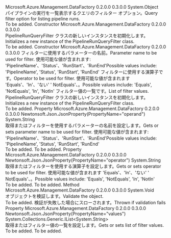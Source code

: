 <Type Name="PipelineRunQueryFilter" FullName="Microsoft.Azure.Management.DataFactory.Models.PipelineRunQueryFilter">
  <TypeSignature Language="C#" Value="public class PipelineRunQueryFilter" />
  <TypeSignature Language="ILAsm" Value=".class public auto ansi beforefieldinit PipelineRunQueryFilter extends System.Object" />
  <TypeSignature Language="DocId" Value="T:Microsoft.Azure.Management.DataFactory.Models.PipelineRunQueryFilter" />
  <TypeSignature Language="VB.NET" Value="Public Class PipelineRunQueryFilter" />
  <TypeSignature Language="F#" Value="type PipelineRunQueryFilter = class" />
  <AssemblyInfo>
    <AssemblyName>Microsoft.Azure.Management.DataFactory</AssemblyName>
    <AssemblyVersion>0.2.0.0</AssemblyVersion>
    <AssemblyVersion>0.3.0.0</AssemblyVersion>
  </AssemblyInfo>
  <Base>
    <BaseTypeName>System.Object</BaseTypeName>
  </Base>
  <Interfaces />
  <Docs>
    <summary>
            <span data-ttu-id="63566-101">パイプラインの実行を一覧表示するクエリのフィルター オプション。</span><span class="sxs-lookup"><span data-stu-id="63566-101">Query filter option for listing pipeline runs.</span></span>
            </summary>
    <remarks>To be added.</remarks>
  </Docs>
  <Members>
    <Member MemberName=".ctor">
      <MemberSignature Language="C#" Value="public PipelineRunQueryFilter ();" />
      <MemberSignature Language="ILAsm" Value=".method public hidebysig specialname rtspecialname instance void .ctor() cil managed" />
      <MemberSignature Language="DocId" Value="M:Microsoft.Azure.Management.DataFactory.Models.PipelineRunQueryFilter.#ctor" />
      <MemberSignature Language="VB.NET" Value="Public Sub New ()" />
      <MemberType>Constructor</MemberType>
      <AssemblyInfo>
        <AssemblyName>Microsoft.Azure.Management.DataFactory</AssemblyName>
        <AssemblyVersion>0.2.0.0</AssemblyVersion>
        <AssemblyVersion>0.3.0.0</AssemblyVersion>
      </AssemblyInfo>
      <Parameters />
      <Docs>
        <summary>
            <span data-ttu-id="63566-102">PipelineRunQueryFilter クラスの新しいインスタンスを初期化します。</span><span class="sxs-lookup"><span data-stu-id="63566-102">Initializes a new instance of the PipelineRunQueryFilter class.</span></span>
            </summary>
        <remarks>To be added.</remarks>
      </Docs>
    </Member>
    <Member MemberName=".ctor">
      <MemberSignature Language="C#" Value="public PipelineRunQueryFilter (string operand, string operatorProperty, System.Collections.Generic.IList&lt;string&gt; values);" />
      <MemberSignature Language="ILAsm" Value=".method public hidebysig specialname rtspecialname instance void .ctor(string operand, string operatorProperty, class System.Collections.Generic.IList`1&lt;string&gt; values) cil managed" />
      <MemberSignature Language="DocId" Value="M:Microsoft.Azure.Management.DataFactory.Models.PipelineRunQueryFilter.#ctor(System.String,System.String,System.Collections.Generic.IList{System.String})" />
      <MemberSignature Language="VB.NET" Value="Public Sub New (operand As String, operatorProperty As String, values As IList(Of String))" />
      <MemberSignature Language="F#" Value="new Microsoft.Azure.Management.DataFactory.Models.PipelineRunQueryFilter : string * string * System.Collections.Generic.IList&lt;string&gt; -&gt; Microsoft.Azure.Management.DataFactory.Models.PipelineRunQueryFilter" Usage="new Microsoft.Azure.Management.DataFactory.Models.PipelineRunQueryFilter (operand, operatorProperty, values)" />
      <MemberType>Constructor</MemberType>
      <AssemblyInfo>
        <AssemblyName>Microsoft.Azure.Management.DataFactory</AssemblyName>
        <AssemblyVersion>0.2.0.0</AssemblyVersion>
        <AssemblyVersion>0.3.0.0</AssemblyVersion>
      </AssemblyInfo>
      <Parameters>
        <Parameter Name="operand" Type="System.String" />
        <Parameter Name="operatorProperty" Type="System.String" />
        <Parameter Name="values" Type="System.Collections.Generic.IList&lt;System.String&gt;" />
      </Parameters>
      <Docs>
        <param name="operand"><span data-ttu-id="63566-103">フィルターに使用するパラメーターの名前。</span><span class="sxs-lookup"><span data-stu-id="63566-103">Parameter name to be used for filter.</span></span>
            <span data-ttu-id="63566-104">使用可能な値が含まれます: 'PipelineName'、'Status'、'RunStart'、'RunEnd'</span><span class="sxs-lookup"><span data-stu-id="63566-104">Possible values include: 'PipelineName', 'Status', 'RunStart', 'RunEnd'</span></span></param>
        <param name="operatorProperty"><span data-ttu-id="63566-105">フィルターに使用する演算子です。</span><span class="sxs-lookup"><span data-stu-id="63566-105">Operator to be used for filter.</span></span>
            <span data-ttu-id="63566-106">使用可能な値が含まれます 'Equals'、'In'、'ない' ' NotEquals'、。</span><span class="sxs-lookup"><span data-stu-id="63566-106">Possible values include: 'Equals', 'NotEquals', 'In', 'NotIn'</span></span></param>
        <param name="values"><span data-ttu-id="63566-107">フィルター値の一覧です。</span><span class="sxs-lookup"><span data-stu-id="63566-107">List of filter values.</span></span></param>
        <summary>
            <span data-ttu-id="63566-108">PipelineRunQueryFilter クラスの新しいインスタンスを初期化します。</span><span class="sxs-lookup"><span data-stu-id="63566-108">Initializes a new instance of the PipelineRunQueryFilter class.</span></span>
            </summary>
        <remarks>To be added.</remarks>
      </Docs>
    </Member>
    <Member MemberName="Operand">
      <MemberSignature Language="C#" Value="public string Operand { get; set; }" />
      <MemberSignature Language="ILAsm" Value=".property instance string Operand" />
      <MemberSignature Language="DocId" Value="P:Microsoft.Azure.Management.DataFactory.Models.PipelineRunQueryFilter.Operand" />
      <MemberSignature Language="VB.NET" Value="Public Property Operand As String" />
      <MemberSignature Language="F#" Value="member this.Operand : string with get, set" Usage="Microsoft.Azure.Management.DataFactory.Models.PipelineRunQueryFilter.Operand" />
      <MemberType>Property</MemberType>
      <AssemblyInfo>
        <AssemblyName>Microsoft.Azure.Management.DataFactory</AssemblyName>
        <AssemblyVersion>0.2.0.0</AssemblyVersion>
        <AssemblyVersion>0.3.0.0</AssemblyVersion>
      </AssemblyInfo>
      <Attributes>
        <Attribute>
          <AttributeName>Newtonsoft.Json.JsonProperty(PropertyName="operand")</AttributeName>
        </Attribute>
      </Attributes>
      <ReturnValue>
        <ReturnType>System.String</ReturnType>
      </ReturnValue>
      <Docs>
        <summary>
            <span data-ttu-id="63566-109">取得またはフィルターを使用するパラメーターの名前を設定します。</span><span class="sxs-lookup"><span data-stu-id="63566-109">Gets or sets parameter name to be used for filter.</span></span> <span data-ttu-id="63566-110">使用可能な値が含まれます: 'PipelineName'、'Status'、'RunStart'、'RunEnd'</span><span class="sxs-lookup"><span data-stu-id="63566-110">Possible values include: 'PipelineName', 'Status', 'RunStart', 'RunEnd'</span></span>
            </summary>
        <value>To be added.</value>
        <remarks>To be added.</remarks>
      </Docs>
    </Member>
    <Member MemberName="OperatorProperty">
      <MemberSignature Language="C#" Value="public string OperatorProperty { get; set; }" />
      <MemberSignature Language="ILAsm" Value=".property instance string OperatorProperty" />
      <MemberSignature Language="DocId" Value="P:Microsoft.Azure.Management.DataFactory.Models.PipelineRunQueryFilter.OperatorProperty" />
      <MemberSignature Language="VB.NET" Value="Public Property OperatorProperty As String" />
      <MemberSignature Language="F#" Value="member this.OperatorProperty : string with get, set" Usage="Microsoft.Azure.Management.DataFactory.Models.PipelineRunQueryFilter.OperatorProperty" />
      <MemberType>Property</MemberType>
      <AssemblyInfo>
        <AssemblyName>Microsoft.Azure.Management.DataFactory</AssemblyName>
        <AssemblyVersion>0.2.0.0</AssemblyVersion>
        <AssemblyVersion>0.3.0.0</AssemblyVersion>
      </AssemblyInfo>
      <Attributes>
        <Attribute>
          <AttributeName>Newtonsoft.Json.JsonProperty(PropertyName="operator")</AttributeName>
        </Attribute>
      </Attributes>
      <ReturnValue>
        <ReturnType>System.String</ReturnType>
      </ReturnValue>
      <Docs>
        <summary>
            <span data-ttu-id="63566-111">取得またはフィルターを使用する演算子を設定します。</span><span class="sxs-lookup"><span data-stu-id="63566-111">Gets or sets operator to be used for filter.</span></span> <span data-ttu-id="63566-112">使用可能な値が含まれます 'Equals'、'In'、'ない' ' NotEquals'、。</span><span class="sxs-lookup"><span data-stu-id="63566-112">Possible values include: 'Equals', 'NotEquals', 'In', 'NotIn'</span></span>
            </summary>
        <value>To be added.</value>
        <remarks>To be added.</remarks>
      </Docs>
    </Member>
    <Member MemberName="Validate">
      <MemberSignature Language="C#" Value="public virtual void Validate ();" />
      <MemberSignature Language="ILAsm" Value=".method public hidebysig newslot virtual instance void Validate() cil managed" />
      <MemberSignature Language="DocId" Value="M:Microsoft.Azure.Management.DataFactory.Models.PipelineRunQueryFilter.Validate" />
      <MemberSignature Language="VB.NET" Value="Public Overridable Sub Validate ()" />
      <MemberSignature Language="F#" Value="abstract member Validate : unit -&gt; unit&#xA;override this.Validate : unit -&gt; unit" Usage="pipelineRunQueryFilter.Validate " />
      <MemberType>Method</MemberType>
      <AssemblyInfo>
        <AssemblyName>Microsoft.Azure.Management.DataFactory</AssemblyName>
        <AssemblyVersion>0.2.0.0</AssemblyVersion>
        <AssemblyVersion>0.3.0.0</AssemblyVersion>
      </AssemblyInfo>
      <ReturnValue>
        <ReturnType>System.Void</ReturnType>
      </ReturnValue>
      <Parameters />
      <Docs>
        <summary>
            <span data-ttu-id="63566-113">オブジェクトを検証します。</span><span class="sxs-lookup"><span data-stu-id="63566-113">Validate the object.</span></span>
            </summary>
        <remarks>To be added.</remarks>
        <exception cref="T:Microsoft.Rest.ValidationException">
            <span data-ttu-id="63566-114">検証が失敗した場合にスローされます。</span><span class="sxs-lookup"><span data-stu-id="63566-114">Thrown if validation fails</span></span>
            </exception>
      </Docs>
    </Member>
    <Member MemberName="Values">
      <MemberSignature Language="C#" Value="public System.Collections.Generic.IList&lt;string&gt; Values { get; set; }" />
      <MemberSignature Language="ILAsm" Value=".property instance class System.Collections.Generic.IList`1&lt;string&gt; Values" />
      <MemberSignature Language="DocId" Value="P:Microsoft.Azure.Management.DataFactory.Models.PipelineRunQueryFilter.Values" />
      <MemberSignature Language="VB.NET" Value="Public Property Values As IList(Of String)" />
      <MemberSignature Language="F#" Value="member this.Values : System.Collections.Generic.IList&lt;string&gt; with get, set" Usage="Microsoft.Azure.Management.DataFactory.Models.PipelineRunQueryFilter.Values" />
      <MemberType>Property</MemberType>
      <AssemblyInfo>
        <AssemblyName>Microsoft.Azure.Management.DataFactory</AssemblyName>
        <AssemblyVersion>0.2.0.0</AssemblyVersion>
        <AssemblyVersion>0.3.0.0</AssemblyVersion>
      </AssemblyInfo>
      <Attributes>
        <Attribute>
          <AttributeName>Newtonsoft.Json.JsonProperty(PropertyName="values")</AttributeName>
        </Attribute>
      </Attributes>
      <ReturnValue>
        <ReturnType>System.Collections.Generic.IList&lt;System.String&gt;</ReturnType>
      </ReturnValue>
      <Docs>
        <summary>
            <span data-ttu-id="63566-115">取得またはフィルター値の一覧を設定します。</span><span class="sxs-lookup"><span data-stu-id="63566-115">Gets or sets list of filter values.</span></span>
            </summary>
        <value>To be added.</value>
        <remarks>To be added.</remarks>
      </Docs>
    </Member>
  </Members>
</Type>